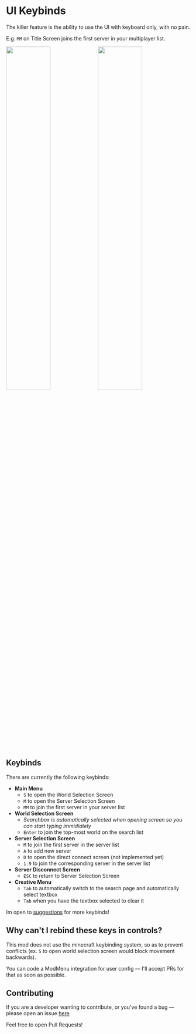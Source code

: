 # UI Keybinds

The killer feature is the ability to use the UI with keyboard only, with no pain.

E.g. `MM` on Title Screen joins the first server in your multiplayer list.

<img src="https://github.com/LukynkaCZE/better-saved-hotbars/assets/48604271/d0863984-dfae-414c-a6be-f86d55908aaa" width="49%" />
<img src="https://github.com/LukynkaCZE/better-saved-hotbars/assets/48604271/2b521695-7537-4b58-91ad-9df3ea1d1780" width="49%" />

## Keybinds

There are currently the following keybinds:

- **Main Menu**
  - `S` to open the World Selection Screen
  - `M` to open the Server Selection Screen
  - `MM` to join the first server in your server list
- **World Selection Screen**
  - _Searchbox is automatically selected when opening screen so you can start typing immidiately_
  - `Enter` to join the top-most world on the search list
- **Server Selection Screen**
  - `M` to join the first server in the server list
  - `A` to add new server
  - `D` to open the direct connect screen (not implemented yet)
  - `1-9` to join the corresponding server in the server list
- **Server Disconnect Screen**
  - `ESC` to return to Server Selection Screen
- **Creative Menu**
  - `Tab` to automatically switch to the search page and automatically select textbox
  - `Tab` when you have the textbox selected to clear it

Im open to [suggestions](https://github.com/artginzburg/ui-keybinds/issues) for more keybinds!

## Why can't I rebind these keys in controls?

This mod does not use the minecraft keybinding system, so as to prevent conflicts (ex. `S` to open world selection screen would block movement backwards).

You can code a ModMenu integration for user config — I'll accept PRs for that as soon as possible.

## Contributing

If you are a developer wanting to contribute, or you've found a bug — please open an issue [here](https://github.com/artginzburg/ui-keybinds/issues)

Feel free to open Pull Requests!
